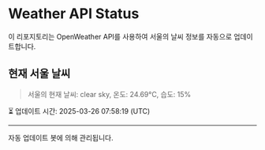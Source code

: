 
# Weather API Status

이 리포지토리는 OpenWeather API를 사용하여 서울의 날씨 정보를 자동으로 업데이트합니다.

## 현재 서울 날씨
> 서울의 현재 날씨: clear sky, 온도: 24.69°C, 습도: 15%

⏳ 업데이트 시간: 2025-03-26 07:58:19 (UTC)

---
자동 업데이트 봇에 의해 관리됩니다.
